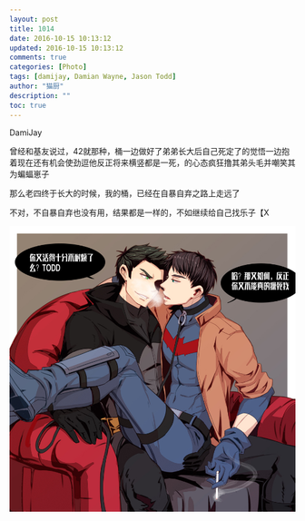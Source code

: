 ```yaml
---
layout: post
title: 1014
date: 2016-10-15 10:13:12
updated: 2016-10-15 10:13:12
comments: true
categories: [Photo]
tags: [damijay, Damian Wayne, Jason Todd]
author: "猫厨"
description: ""
toc: true
---
```


<p>DamiJay</p> 
<p>曾经和基友说过，42就那种，桶一边做好了弟弟长大后自己死定了的觉悟一边抱着现在还有机会使劲逗他反正将来横竖都是一死，的心态疯狂撸其弟头毛并嘲笑其为蝙蝠崽子</p> 
<p>那么老四终于长大的时候，我的桶，已经在自暴自弃之路上走远了</p> 
<p>不对，不自暴自弃也没有用，结果都是一样的，不如继续给自己找乐子【X</p>

![](https://raw.githubusercontent.com/alicewish/meowchain247/master/img_cVZNdzJtQk9JV2N3bDVvUWxuMzdGUlE4WW9sRjlBbGpEYnRkaWRJdk9wSTY2cGcwOFVZWHVnPT0.jpg)